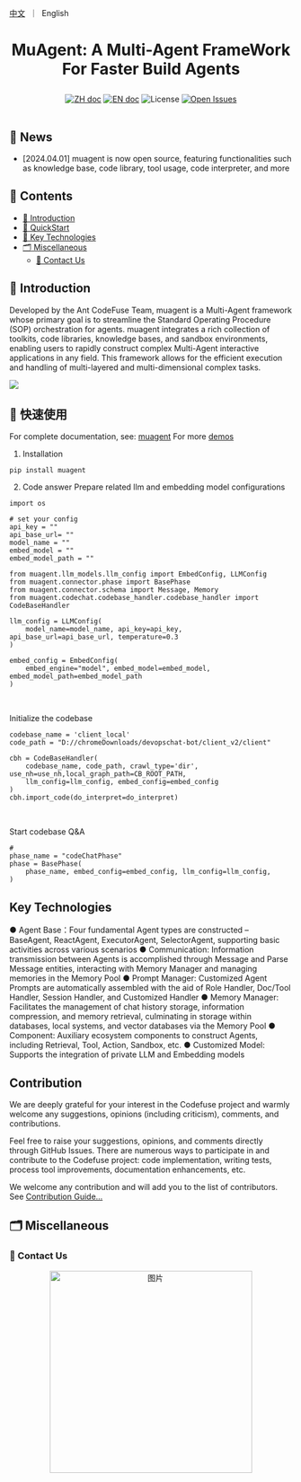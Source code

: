 <p align="left">
    <a href="README_zh.md">中文</a>&nbsp ｜ &nbsp<a>English&nbsp </a>
</p>

# <p align="center">MuAgent: A Multi-Agent FrameWork For Faster Build Agents</p>

<p align="center">
    <a href="README.md"><img src="https://img.shields.io/badge/文档-中文版-yellow.svg" alt="ZH doc"></a>
    <a href="README_en.md"><img src="https://img.shields.io/badge/document-English-yellow.svg" alt="EN doc"></a>
    <img src="https://img.shields.io/github/license/codefuse-ai/muagent" alt="License">
    <a href="https://github.com/codefuse-ai/muagent/issues">
      <img alt="Open Issues" src="https://img.shields.io/github/issues-raw/codefuse-ai/muagent" />
    </a>
    <br><br>
</p>



## 🔔 News
- [2024.04.01] muagent is now open source, featuring functionalities such as knowledge base, code library, tool usage, code interpreter, and more

## 📜 Contents
- [🤝 Introduction](#-Introduction)
- [🚀 QuickStart](#-QuickStart)
- [🧭 Key Technologies](#-Key-Technologies)
- [🗂 Miscellaneous](#-Miscellaneous)
  - [📱 Contact Us](#-Contact-Us)


## 🤝 Introduction
Developed by the Ant CodeFuse Team, muagent is a Multi-Agent framework whose primary goal is to streamline the Standard Operating Procedure (SOP) orchestration for agents. muagent integrates a rich collection of toolkits, code libraries, knowledge bases, and sandbox environments, enabling users to rapidly construct complex Multi-Agent interactive applications in any field. This framework allows for the efficient execution and handling of multi-layered and multi-dimensional complex tasks.

![](docs/resources/agent_runtime.png)

## 🚀 快速使用
For complete documentation, see: [muagent](docs/overview/o1.muagent.md)
For more [demos](docs/overview/o3.quick-start.md)

1. Installation
```
pip install muagent
```

2. Code answer Prepare related llm and embedding model configurations
```
import os

# set your config
api_key = ""
api_base_url= ""
model_name = ""
embed_model = ""
embed_model_path = ""

from muagent.llm_models.llm_config import EmbedConfig, LLMConfig
from muagent.connector.phase import BasePhase
from muagent.connector.schema import Message, Memory
from muagent.codechat.codebase_handler.codebase_handler import CodeBaseHandler

llm_config = LLMConfig(
    model_name=model_name, api_key=api_key,  api_base_url=api_base_url, temperature=0.3
)

embed_config = EmbedConfig(
    embed_engine="model", embed_model=embed_model, embed_model_path=embed_model_path
)
```

<br>

Initialize the codebase
```
codebase_name = 'client_local'
code_path = "D://chromeDownloads/devopschat-bot/client_v2/client"

cbh = CodeBaseHandler(
    codebase_name, code_path, crawl_type='dir', use_nh=use_nh,local_graph_path=CB_ROOT_PATH,
    llm_config=llm_config, embed_config=embed_config
)
cbh.import_code(do_interpret=do_interpret)
```

<br>

Start codebase Q&A
```
# 
phase_name = "codeChatPhase"
phase = BasePhase(
    phase_name, embed_config=embed_config, llm_config=llm_config,
)
```

## Key Technologies

● Agent Base：Four fundamental Agent types are constructed – BaseAgent, ReactAgent, ExecutorAgent, SelectorAgent, supporting basic activities across various scenarios 
● Communication: Information transmission between Agents is accomplished through Message and Parse Message entities, interacting with Memory Manager and managing memories in the Memory Pool 
● Prompt Manager: Customized Agent Prompts are automatically assembled with the aid of Role Handler, Doc/Tool Handler, Session Handler, and Customized Handler 
● Memory Manager: Facilitates the management of chat history storage, information compression, and memory retrieval, culminating in storage within databases, local systems, and vector databases via the Memory Pool 
● Component: Auxiliary ecosystem components to construct Agents, including Retrieval, Tool, Action, Sandbox, etc. 
● Customized Model: Supports the integration of private LLM and Embedding models

##  Contribution
We are deeply grateful for your interest in the Codefuse project and warmly welcome any suggestions, opinions (including criticism), comments, and contributions. 

Feel free to raise your suggestions, opinions, and comments directly through GitHub Issues. There are numerous ways to participate in and contribute to the Codefuse project: code implementation, writing tests, process tool improvements, documentation enhancements, etc. 

We welcome any contribution and will add you to the list of contributors. See [Contribution Guide...](docs/contribution/contribute_guide.md)


## 🗂 Miscellaneous
### 📱 Contact Us
<div align=center>
  <img src="docs/resources/wechat.png" alt="图片", width="360">
</div>
